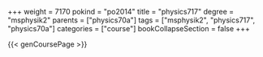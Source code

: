 +++
weight = 7170
pokind = "po2014"
title = "physics717"
degree = "msphysik2"
parents = ["physics70a"]
tags = ["msphysik2", "physics717", "physics70a"]
categories = ["course"]
bookCollapseSection = false
+++

{{< genCoursePage >}}
